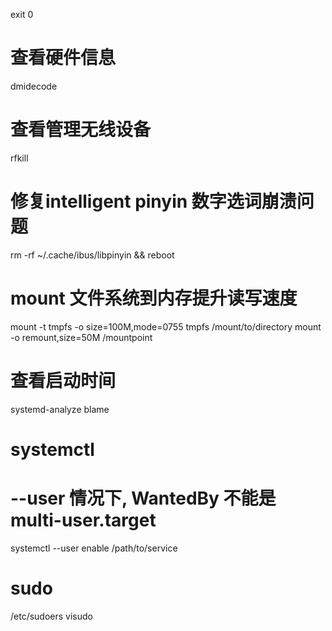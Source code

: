 exit 0

# 查看硬件信息
dmidecode

# 查看管理无线设备
rfkill

# 修复intelligent pinyin 数字选词崩溃问题
rm -rf ~/.cache/ibus/libpinyin && reboot

# mount 文件系统到内存提升读写速度
mount -t tmpfs -o size=100M,mode=0755 tmpfs /mount/to/directory
mount -o remount,size=50M /mountpoint

# 查看启动时间
systemd-analyze blame

# systemctl
# --user 情况下, WantedBy 不能是multi-user.target
systemctl --user enable /path/to/service

# sudo
/etc/sudoers
visudo
